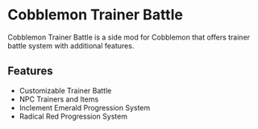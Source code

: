 # Cobblemon Trainer Battle

Cobblemon Trainer Battle is a side mod for Cobblemon that offers trainer battle system with additional features.

## Features

- Customizable Trainer Battle
- NPC Trainers and Items
- Inclement Emerald Progression System
- Radical Red Progression System